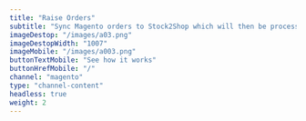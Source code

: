 ```yaml
---
title: "Raise Orders"
subtitle: "Sync Magento orders to Stock2Shop which will then be processed into your ERP or accounting system."
imageDestop: "/images/a03.png"
imageDestopWidth: "1007"
imageMobile: "/images/a003.png"
buttonTextMobile: "See how it works"
buttonHrefMobile: "/" 
channel: "magento"
type: "channel-content"
headless: true
weight: 2
---
```

